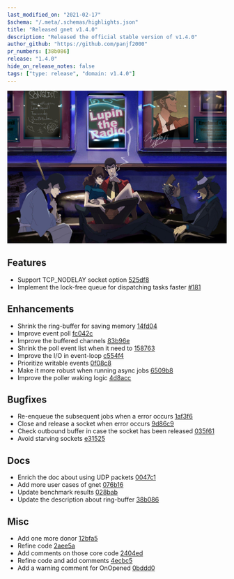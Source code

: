 ```yaml
---
last_modified_on: "2021-02-17"
$schema: "/.meta/.schemas/highlights.json"
title: "Released gnet v1.4.0"
description: "Released the official stable version of v1.4.0"
author_github: "https://github.com/panjf2000"
pr_numbers: [38b086]
release: "1.4.0"
hide_on_release_notes: false
tags: ["type: release", "domain: v1.4.0"]
---
```


![](/img/gnet-v1-4-0.jpg)

## Features

- Support TCP_NODELAY socket option [525df8](https://github.com/panjf2000/gnet/commit/525df8ed1e734ac8d9a8f7fc4d28853a3f1e9cb3)
- Implement the lock-free queue for dispatching tasks faster [#181](https://github.com/panjf2000/gnet/pull/181)

## Enhancements

- Shrink the ring-buffer for saving memory [14fd04](https://github.com/panjf2000/gnet/commit/14fd04a041994e35393a2abf5c039db4e9f29f60)
- Improve event poll [fc042c](https://github.com/panjf2000/gnet/commit/fc042ccde2d57697eafe278b2d6d9c056246e251)
- Improve the buffered channels [83b96e](https://github.com/panjf2000/gnet/commit/83b96eda98cb0ea311d776537a502151a029dab6)
- Shrink the poll event list when it need to [158763](https://github.com/panjf2000/gnet/commit/158763823c0c155bd3750c18d58cf887c7f2a813)
- Improve the I/O in event-loop [c554f4](https://github.com/panjf2000/gnet/commit/c554f4ec298f76c6bb5710a62db710161189d239)
- Prioritize writable events [0f08c8](https://github.com/panjf2000/gnet/commit/0f08c8f351c1cb60e83db1b6edf1babdb853767d)
- Make it more robust when running async jobs [6509b8](https://github.com/panjf2000/gnet/commit/6509b85eca7847abf8919829857e05851a408d0c)
- Improve the poller waking logic [4d8acc](https://github.com/panjf2000/gnet/commit/4d8accba64f9c8e9da621409c5fa42d1aa3bea51)

## Bugfixes

- Re-enqueue the subsequent jobs when a error occurs [1af3f6](https://github.com/panjf2000/gnet/commit/1af3f6c4734f41f424de4b929407ed401ddbc830)
- Close and release a socket when error occurs [9d86c9](https://github.com/panjf2000/gnet/commit/9d86c92a224a3ce0b670070dd4256099c0dedcff)
- Check outbound buffer in case the socket has been released [035f61](https://github.com/panjf2000/gnet/commit/035f6140a187f58c62d3d9e023f22fbdb81cd66f)
- Avoid starving sockets [e31525](https://github.com/panjf2000/gnet/commit/e3152523da481e8e59f1ac137e89b5c669287010)

## Docs

- Enrich the doc about using UDP packets [0047c1](https://github.com/panjf2000/gnet/commit/0047c15c6ccf98fddf985bbb254ab22abd2463ce)
- Add more user cases of gnet [076b16](https://github.com/panjf2000/gnet/commit/076b16c68f52de65fb059ec9b81d03f0e7ef06f4)
- Update benchmark results [028bab](https://github.com/panjf2000/gnet/commit/028bab284f63babd203b44dc59e2e0bde3ee2691)
- Update the description about ring-buffer [38b086](https://github.com/panjf2000/gnet/commit/38b086af35cf57e9bc08f3655eefacab7985dd5a)

## Misc

- Add one more donor [12bfa5](https://github.com/panjf2000/gnet/commit/12bfa5cfa7742859ad75f8117d3deadebeb7f12c)
- Refine code [2aee5a](https://github.com/panjf2000/gnet/commit/2aee5a9ea2d86d2eabf2964be96cbf8ce643bc48)
- Add comments on those core code [2404ed](https://github.com/panjf2000/gnet/commit/2404edde0031ac52bf1dcb803708e347080b9e47)
- Refine code and add comments [4ecbc5](https://github.com/panjf2000/gnet/commit/4ecbc501c2cfa05773e338cd07d967bb1d0afad5)
- Add a warning comment for OnOpened [0bddd0](https://github.com/panjf2000/gnet/commit/0bddd003d7d8934df7ab65389c8975e155c72440)